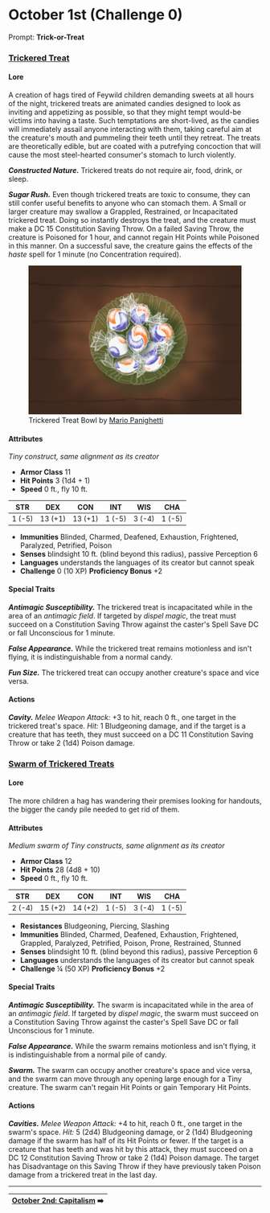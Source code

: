 # October 1st (Challenge 0)

Prompt: **Trick-or-Treat**

### [Trickered Treat](https://github.com/mpanighetti/dnd5e-monsters/blob/main/constructs/trickered-treat.md)

#### Lore

A creation of hags tired of Feywild children demanding sweets at all hours of the night, trickered treats are animated candies designed to look as inviting and appetizing as possible, so that they might tempt would-be victims into having a taste. Such temptations are short-lived, as the candies will immediately assail anyone interacting with them, taking careful aim at the creature's mouth and pummeling their teeth until they retreat. The treats are theoretically edible, but are coated with a putrefying concoction that will cause the most steel-hearted consumer's stomach to lurch violently.

_**Constructed Nature.**_ Trickered treats do not require air, food, drink, or sleep.

_**Sugar Rush.**_ Even though trickered treats are toxic to consume, they can still confer useful benefits to anyone who can stomach them. A Small or larger creature may swallow a Grappled, Restrained, or Incapacitated trickered treat. Doing so instantly destroys the treat, and the creature must make a DC 15 Constitution Saving Throw. On a failed Saving Throw, the creature is Poisoned for 1 hour, and cannot regain Hit Points while Poisoned in this manner. On a successful save, the creature gains the effects of the _haste_ spell for 1 minute (no Concentration required).

<figure>
  <img src="artwork/trickered-treat-bowl-mario-panighetti.png" alt="Drawing of trickered treats, depicting a green glass bowl with Tide Pods wrapped like candies." />
  <figcaption>Trickered Treat Bowl by <a href="https://mario.panighetti.net">Mario Panighetti</a></figcaption>
</figure>

#### Attributes

_Tiny construct, same alignment as its creator_

- **Armor Class** 11
- **Hit Points** 3 (1d4 + 1)
- **Speed** 0 ft., fly 10 ft.

| STR  |  DEX  |  CON  | INT  | WIS  | CHA  |
|:----:|:-----:|:-----:|:----:|:----:|:----:|
|1 (-5)|13 (+1)|13 (+1)|1 (-5)|3 (-4)|1 (-5)|

- **Immunities** Blinded, Charmed, Deafened, Exhaustion, Frightened, Paralyzed, Petrified, Poison
- **Senses** blindsight 10 ft. (blind beyond this radius), passive Perception 6
- **Languages** understands the languages of its creator but cannot speak
- **Challenge** 0 (10 XP) **Proficiency Bonus** +2

#### Special Traits

_**Antimagic Susceptibility.**_ The trickered treat is incapacitated while in the area of an _antimagic field_. If targeted by _dispel magic_, the treat must succeed on a Constitution Saving Throw against the caster's Spell Save DC or fall Unconscious for 1 minute.

_**False Appearance.**_ While the trickered treat remains motionless and isn't flying, it is indistinguishable from a normal candy.

_**Fun Size.**_ The trickered treat can occupy another creature's space and vice versa.

#### Actions

_**Cavity.**_ _Melee Weapon Attack:_ +3 to hit, reach 0 ft., one target in the trickered treat's space. _Hit:_ 1 Bludgeoning damage, and if the target is a creature that has teeth, they must succeed on a DC 11 Constitution Saving Throw or take 2 (1d4) Poison damage.

### [Swarm of Trickered Treats](https://github.com/mpanighetti/dnd5e-monsters/blob/main/constructs/trickered-treat.md#swarm-of-trickered-treats)

#### Lore

The more children a hag has wandering their premises looking for handouts, the bigger the candy pile needed to get rid of them.

#### Attributes

_Medium swarm of Tiny constructs, same alignment as its creator_

- **Armor Class** 12
- **Hit Points** 28 (4d8 + 10)
- **Speed** 0 ft., fly 10 ft.

| STR  |  DEX  |  CON  | INT  | WIS  | CHA  |
|:----:|:-----:|:-----:|:----:|:----:|:----:|
|2 (-4)|15 (+2)|14 (+2)|1 (-5)|3 (-4)|1 (-5)|

- **Resistances** Bludgeoning, Piercing, Slashing
- **Immunities** Blinded, Charmed, Deafened, Exhaustion, Frightened, Grappled, Paralyzed, Petrified, Poison, Prone, Restrained, Stunned
- **Senses** blindsight 10 ft. (blind beyond this radius), passive Perception 6
- **Languages** understands the languages of its creator but cannot speak
- **Challenge** ¼ (50 XP) **Proficiency Bonus** +2

#### Special Traits

_**Antimagic Susceptibility.**_ The swarm is incapacitated while in the area of an _antimagic field_. If targeted by _dispel magic_, the swarm must succeed on a Constitution Saving Throw against the caster's Spell Save DC or fall Unconscious for 1 minute.

_**False Appearance.**_ While the swarm remains motionless and isn't flying, it is indistinguishable from a normal pile of candy.

_**Swarm.**_ The swarm can occupy another creature's space and vice versa, and the swarm can move through any opening large enough for a Tiny creature. The swarm can't regain Hit Points or gain Temporary Hit Points.

#### Actions

_**Cavities.**_ _Melee Weapon Attack:_ +4 to hit, reach 0 ft., one target in the swarm's space. _Hit:_ 5 (2d4) Bludgeoning damage, or 2 (1d4) Bludgeoning damage if the swarm has half of its Hit Points or fewer. If the target is a creature that has teeth and was hit by this attack, they must succeed on a DC 12 Constitution Saving Throw or take 2 (1d4) Poison damage. The target has Disadvantage on this Saving Throw if they have previously taken Poison damage from a trickered treat in the last day.

---

| [October 2nd: Capitalism](october-02-capitalism.md) ➡️ |
|-:|
